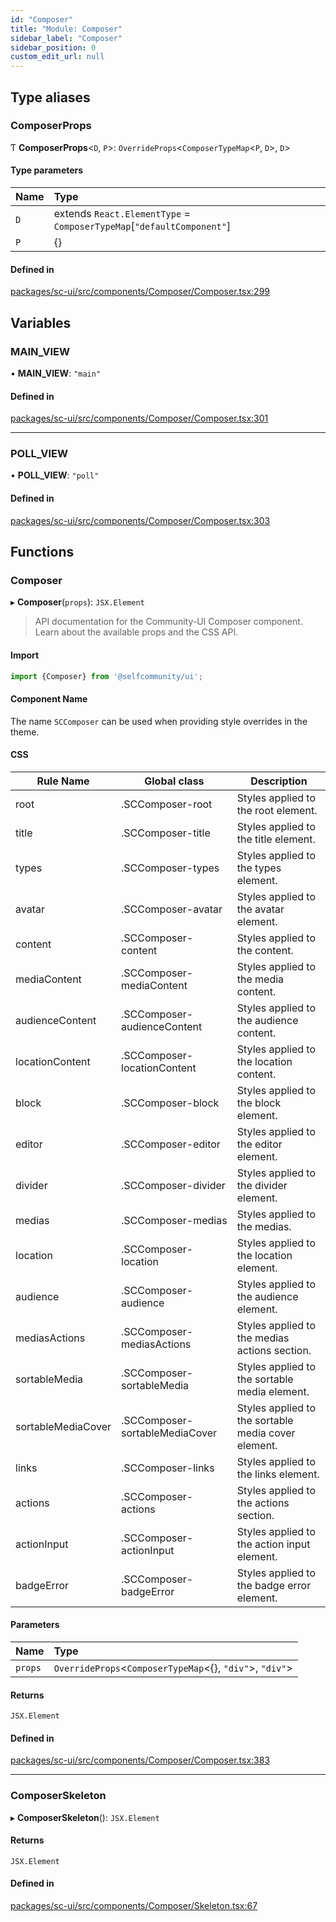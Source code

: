 ```yaml
---
id: "Composer"
title: "Module: Composer"
sidebar_label: "Composer"
sidebar_position: 0
custom_edit_url: null
---
```


## Type aliases

### ComposerProps

Ƭ **ComposerProps**<`D`, `P`\>: `OverrideProps`<`ComposerTypeMap`<`P`, `D`\>, `D`\>

#### Type parameters

| Name | Type |
| :------ | :------ |
| `D` | extends `React.ElementType` = `ComposerTypeMap`[``"defaultComponent"``] |
| `P` | {} |

#### Defined in

[packages/sc-ui/src/components/Composer/Composer.tsx:299](https://github.com/selfcommunity/community-ui/blob/487fa8c/packages/sc-ui/src/components/Composer/Composer.tsx#L299)

## Variables

### MAIN\_VIEW

• **MAIN\_VIEW**: ``"main"``

#### Defined in

[packages/sc-ui/src/components/Composer/Composer.tsx:301](https://github.com/selfcommunity/community-ui/blob/487fa8c/packages/sc-ui/src/components/Composer/Composer.tsx#L301)

___

### POLL\_VIEW

• **POLL\_VIEW**: ``"poll"``

#### Defined in

[packages/sc-ui/src/components/Composer/Composer.tsx:303](https://github.com/selfcommunity/community-ui/blob/487fa8c/packages/sc-ui/src/components/Composer/Composer.tsx#L303)

## Functions

### Composer

▸ **Composer**(`props`): `JSX.Element`

> API documentation for the Community-UI Composer component. Learn about the available props and the CSS API.

#### Import
```jsx
import {Composer} from '@selfcommunity/ui';
```
#### Component Name
The name `SCComposer` can be used when providing style overrides in the theme.

#### CSS

|Rule Name|Global class|Description|
|---|---|---|
|root|.SCComposer-root|Styles applied to the root element.|
|title|.SCComposer-title|Styles applied to the title element.|
|types|.SCComposer-types|Styles applied to the types element.|
|avatar|.SCComposer-avatar|Styles applied to the avatar element.|
|content|.SCComposer-content|Styles applied to the content.|
|mediaContent|.SCComposer-mediaContent|Styles applied to the media content.|
|audienceContent|.SCComposer-audienceContent|Styles applied to the audience content.|
|locationContent|.SCComposer-locationContent|Styles applied to the location content.|
|block|.SCComposer-block|Styles applied to the block element.|
|editor|.SCComposer-editor|Styles applied to the editor element.|
|divider|.SCComposer-divider|Styles applied to the divider element.|
|medias|.SCComposer-medias|Styles applied to the medias.|
|location|.SCComposer-location|Styles applied to the location element.|
|audience|.SCComposer-audience|Styles applied to the audience element.|
|mediasActions|.SCComposer-mediasActions|Styles applied to the medias actions section.|
|sortableMedia|.SCComposer-sortableMedia|Styles applied to the sortable media element.|
|sortableMediaCover|.SCComposer-sortableMediaCover|Styles applied to the sortable media cover element.|
|links|.SCComposer-links|Styles applied to the links element.|
|actions|.SCComposer-actions|Styles applied to the actions section.|
|actionInput|.SCComposer-actionInput|Styles applied to the action input element.|
|badgeError|.SCComposer-badgeError|Styles applied to the badge error element.|

#### Parameters

| Name | Type |
| :------ | :------ |
| `props` | `OverrideProps`<`ComposerTypeMap`<{}, ``"div"``\>, ``"div"``\> |

#### Returns

`JSX.Element`

#### Defined in

[packages/sc-ui/src/components/Composer/Composer.tsx:383](https://github.com/selfcommunity/community-ui/blob/487fa8c/packages/sc-ui/src/components/Composer/Composer.tsx#L383)

___

### ComposerSkeleton

▸ **ComposerSkeleton**(): `JSX.Element`

#### Returns

`JSX.Element`

#### Defined in

[packages/sc-ui/src/components/Composer/Skeleton.tsx:67](https://github.com/selfcommunity/community-ui/blob/487fa8c/packages/sc-ui/src/components/Composer/Skeleton.tsx#L67)
